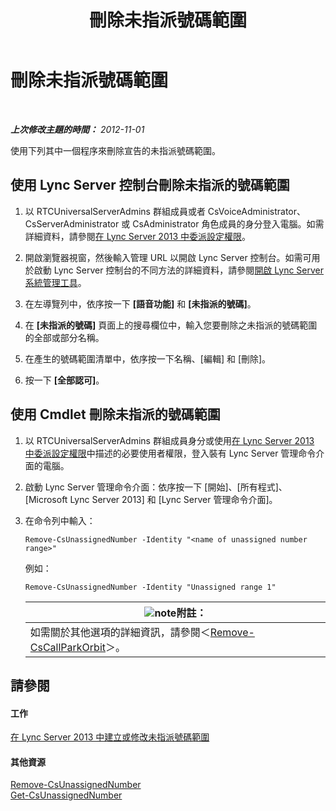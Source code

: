﻿---
title: 刪除未指派號碼範圍
TOCTitle: 刪除未指派號碼範圍
ms:assetid: a8141bfb-b94d-4d0f-a7a9-2e60d10b103a
ms:mtpsurl: https://technet.microsoft.com/zh-tw/library/Gg182565(v=OCS.15)
ms:contentKeyID: 49291929
ms.date: 08/10/2015
mtps_version: v=OCS.15
ms.translationtype: HT
---

# 刪除未指派號碼範圍

 

_**上次修改主題的時間：** 2012-11-01_

使用下列其中一個程序來刪除宣告的未指派號碼範圍。

## 使用 Lync Server 控制台刪除未指派的號碼範圍

1.  以 RTCUniversalServerAdmins 群組成員或者 CsVoiceAdministrator、CsServerAdministrator 或 CsAdministrator 角色成員的身分登入電腦。如需詳細資料，請參閱[在 Lync Server 2013 中委派設定權限](lync-server-2013-delegate-setup-permissions.md)。

2.  開啟瀏覽器視窗，然後輸入管理 URL 以開啟 Lync Server 控制台。如需可用於啟動 Lync Server 控制台的不同方法的詳細資料，請參閱[開啟 Lync Server 系統管理工具](lync-server-2013-open-lync-server-administrative-tools.md)。

3.  在左導覽列中，依序按一下 **\[語音功能\]** 和 **\[未指派的號碼\]**。

4.  在 **\[未指派的號碼\]** 頁面上的搜尋欄位中，輸入您要刪除之未指派的號碼範圍的全部或部分名稱。

5.  在產生的號碼範圍清單中，依序按一下名稱、\[編輯\] 和 \[刪除\]。

6.  按一下 **\[全部認可\]**。

## 使用 Cmdlet 刪除未指派的號碼範圍

1.  以 RTCUniversalServerAdmins 群組成員身分或使用[在 Lync Server 2013 中委派設定權限](lync-server-2013-delegate-setup-permissions.md)中描述的必要使用者權限，登入裝有 Lync Server 管理命令介面的電腦。

2.  啟動 Lync Server 管理命令介面：依序按一下 \[開始\]、\[所有程式\]、\[Microsoft Lync Server 2013\] 和 \[Lync Server 管理命令介面\]。

3.  在命令列中輸入：
    
        Remove-CsUnassignedNumber -Identity "<name of unassigned number range>" 
    
    例如：
    
        Remove-CsUnassignedNumber -Identity "Unassigned range 1"
    
    <table>
    <thead>
    <tr class="header">
    <th><img src="images/Gg398811.note(OCS.15).gif" title="note" alt="note" />附註：</th>
    </tr>
    </thead>
    <tbody>
    <tr class="odd">
    <td>如需關於其他選項的詳細資訊，請參閱＜<a href="https://docs.microsoft.com/en-us/powershell/module/skype/Remove-CsCallParkOrbit">Remove-CsCallParkOrbit</a>＞。</td>
    </tr>
    </tbody>
    </table>


## 請參閱

#### 工作

[在 Lync Server 2013 中建立或修改未指派號碼範圍](lync-server-2013-create-or-modify-an-unassigned-number-range.md)  

#### 其他資源

[Remove-CsUnassignedNumber](https://docs.microsoft.com/en-us/powershell/module/skype/Remove-CsUnassignedNumber)  
[Get-CsUnassignedNumber](https://docs.microsoft.com/en-us/powershell/module/skype/Get-CsUnassignedNumber)

